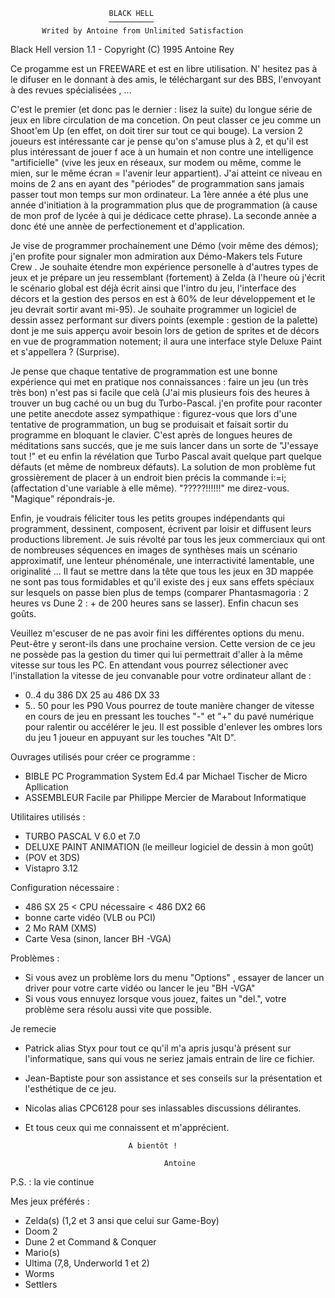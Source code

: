                           
                          
                          BLACK HELL
                          ──────────
           Writed by Antoine from Unlimited Satisfaction



Black Hell version 1.1  - Copyright (C) 1995 Antoine Rey

Ce progamme est un FREEWARE et est en libre utilisation.
N' hesitez pas à le difuser en le donnant à des amis, le téléchargant sur des BBS, l'envoyant à des revues spécialisées , ... 

C'est le premier (et donc pas le dernier : lisez la suite) du longue série  de jeux en libre circulation de ma concetion.
On peut classer ce jeu comme un  Shoot'em Up (en effet, on doit tirer sur tout ce qui bouge).
La version 2 joueurs est intéressante car je pense qu'on s'amuse plus à 2, et qu'il est  plus intéressant de jouer f
ace à un humain et non contre une intelligence "artificielle" (vive les jeux en réseaux, sur modem ou même, comme le mien,
sur le même écran = l'avenir leur appartient).
J'ai atteint ce niveau en  moins de 2 ans en ayant des "périodes" de programmation sans jamais passer tout mon temps 
sur mon ordinateur. La 1ère année a été plus une année d'initiation à la programmation plus que de programmation 
(à cause de mon  prof de lycée à qui je dédicace cette phrase). La seconde annèe a donc été  une annèe de perfectionement 
et d'application.

Je vise de programmer prochainement une Démo (voir même des démos); j'en profite pour signaler mon admiration aux 
Démo-Makers tels Future Crew . 
Je souhaite étendre mon expérience personelle à d'autres types de jeux et je prépare un jeu ressemblant (fortement) 
à Zelda (à l'heure où j'écrit le  scénario global est déjà écrit ainsi que l'intro du jeu, l'interface des 
décors et la gestion des persos en est à 60% de leur développement et le jeu devrait sortir avant mi-95).
Je souhaite programmer un logiciel de dessin assez performant sur divers points (exemple : gestion de la palette) 
dont je me suis apperçu avoir besoin lors de getion de sprites et de décors en vue de programmation notement; 
il aura une interface style Deluxe Paint et s'appellera  ? (Surprise). 

Je pense que chaque tentative de programmation est une bonne expérience qui met en pratique nos connaissances : 
faire un jeu (un très très bon)  n'est pas si facile que celà (J'ai mis plusieurs fois des heures à trouver
un bug caché ou un bug du Turbo-Pascal. j'en profite pour raconter une  petite anecdote assez sympathique : 
figurez-vous que lors d'une tentative de programmation, un bug se produisait et faisait sortir du programme en 
bloquant le clavier. C'est après de longues heures de méditations sans succés, que je me suis lancer dans un sorte 
de "J'essaye tout !" et eu enfin la révélation que Turbo Pascal avait quelque part quelque défauts
(et même de nombreux défauts). La solution de  mon problème fut grossièrement de placer à un endroit bien précis 
la commande i:=i; (affectation d'une variable à elle même). "?????!!!!!!"  me direz-vous. "Magique" répondrais-je.

Enfin, je voudrais féliciter tous les petits groupes indépendants qui programment, dessinent, composent, écrivent 
par loisir et diffusent leurs  productions librement. Je suis révolté par tous les jeux commerciaux qui
ont de nombreuses séquences en images de synthèses mais un scénario approximatif, une lenteur phénoménale, 
une interractivité lamentable, une originalité ...
Il faut se mettre dans la tête que tous les jeux en 3D mappée ne sont pas tous formidables et qu'il existe des j
eux sans effets spéciaux sur lesquels  on passe bien plus de temps 
(comparer Phantasmagoria : 2 heures vs Dune 2 : + de 200 heures sans se lasser). Enfin chacun ses goûts. 

Veuillez m'escuser de ne pas avoir fini les différentes options du menu.
Peut-être y seront-ils dans une prochaine version. Cette version de ce jeu ne possède pas la gestion du timer qui lui 
permettrait d'aller à la même vitesse sur tous les PC. En attendant vous pourrez sélectioner avec l'installation la
vitesse de jeu convanable pour votre ordinateur allant de :
- 0..4 du 386 DX 25  au 486 DX 33
- 5.. 50 pour les P90
Vous pourrez de toute manière changer de vitesse en cours de jeu en pressant les touches "-" et "+" du pavé numérique 
pour ralentir ou accélérer le jeu.  Il est possible d'enlever les ombres lors du jeu 1 joueur en appuyant 
sur les touches "Alt D". 

Ouvrages utilisés pour créer ce programme :
- BIBLE PC Programmation System Ed.4 par Michael Tischer de Micro Apllication 
- ASSEMBLEUR Facile  par Philippe Mercier de Marabout Informatique

Utilitaires utilisés :
- TURBO PASCAL V 6.0 et 7.0
- DELUXE PAINT ANIMATION (le meilleur logiciel de dessin à mon goût)
- (POV et 3DS)
- Vistapro 3.12

Configuration nécessaire :
-  486 SX 25 < CPU nécessaire < 486 DX2 66 
-  bonne carte vidéo (VLB ou PCI)
-  2 Mo RAM (XMS)
-  Carte Vesa (sinon, lancer BH -VGA)

Problèmes :
- Si vous avez un problème lors du menu "Options" , essayer de lancer un driver pour votre carte vidéo ou lancer le jeu "BH -VGA" 
- Si vous vous ennuyez lorsque vous jouez, faites un "del.", votre problème sera résolu aussi vite que possible.

Je remecie 
- Patrick alias Styx pour tout ce qu'il m'a apris jusqu'à présent sur l'informatique, sans qui vous ne seriez jamais 
entrain de lire ce fichier.
- Jean-Baptiste pour son assistance et ses conseils sur la présentation et l'esthétique de ce jeu.
- Nicolas alias CPC6128 pour ses inlassables discussions délirantes.
- Et tous ceux qui me connaissent et m'apprécient.

                             A bientôt !

                                     Antoine

P.S. : la vie continue



Mes jeux préférés :
- Zelda(s)  (1,2 et 3 ansi que celui sur Game-Boy)
- Doom 2
- Dune 2 et Command & Conquer 
- Mario(s)
- Ultima (7,8, Underworld 1 et 2) 
- Worms
- Settlers
